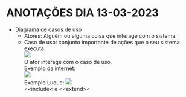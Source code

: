 # ANOTAÇÕES DIA 13-03-2023
- Diagrama de casos de uso  
    - Atores: Alguém ou alguma coisa que interage com o sistema.
    - Caso de uso: conjunto importante de ações que o seu sistema executa.  
    <img src="https://www.macoratti.net/netuml21.gif"><br>
    O ator interage com o caso de uso.  
    Exemplo da internet:  
    <img src="https://i.stack.imgur.com/0pzVS.png"><br>
    Exemplo Luque:
    <img src="https://imgur.com/a/wSie7e6"><br>
    <&lt;include&lt; e <&lt;extend>&lt;